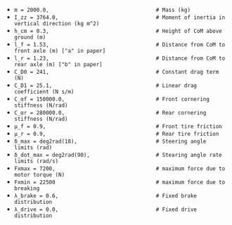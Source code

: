 - `m = 2000.0, 			                        # Mass (kg)`
- `I_zz = 3764.0, 		                    	# Moment of inertia in vertical direction (kg m^2)`
- `h_cm = 0.3,	 			                    # Height of CoM above ground (m)`
- `l_f = 1.53, 			                        # Distance from CoM to front axle (m) ["a" in paper]`
- `l_r = 1.23, 			                        # Distance from CoM to rear axle (m) ["b" in paper]`
- `C_D0 = 241, 		    	                    # Constant drag term (N)`
- `C_D1 = 25.1, 	                        	# Linear drag coefficient (N s/m)`
- `C_αf = 150000.0,     	                    # Front cornering stiffness (N/rad)`
- `C_αr = 280000.0,                         	# Rear cornering stiffness (N/rad)`
- `μ_f = 0.9, 			                        # Front tire friction`
- `μ_r = 0.9, 				                    # Rear tire friction`
- `δ_max = deg2rad(18),	                        # Steering angle limits (rad)`
- `δ_dot_max = deg2rad(90),                    	# Stearing angle rate limits (rad/s)`
- `Fxmax = 7200,                                # maximum force due to motor torque (N)`
- `Fxmin = 22500                                # maximum force due to breaking`
- `λ_brake = 0.6,                               # Fixed brake distribution`
- `λ_drive = 0.0,                               # Fixed drive distribution`